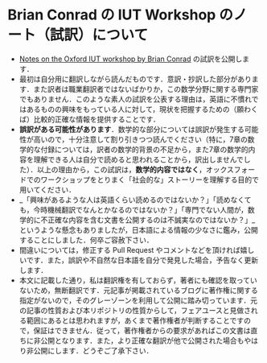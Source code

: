 # Brian Conrad の IUT Workshop のノート（試訳）について

* [Notes on the Oxford IUT workshop by Brian Conrad](http://mathbabe.org/2015/12/15/notes-on-the-oxford-iut-workshop-by-brian-conrad/) の試訳を公開します．
* 最初は自分用に翻訳しながら読んだものです．意訳・抄訳した部分があります．また訳者は職業翻訳者ではないばかりか，この数学分野に関する専門家でもありません．このような素人の試訳を公表する理由は，英語に不慣れではあるものの興味をもっている人に対して，現状を把握するための（願わくば）比較的正確な情報を提供することです．
* **誤訳がある可能性があります**．数学的な部分については誤訳が発生する可能性が高いので，十分注意して割り引きつつ読んでください（特に，7章の数学的な付録については，訳者の数学的背景の不足から，また7章の数学的内容を理解できる人は自分で読めると思われることから，訳出しませんでした）．以上の理由から，この試訳は，**数学的内容ではなく**，オックスフォードでのワークショップをとりまく「社会的な」ストーリーを理解する目的で用いてください．
* _「興味があるような人は英語くらい読めるのではないか？」「読めなくても，今時機械翻訳でなんとかなるのではないか？」「専門でない人間が，数学的に不正確な内容を含む文書を公開するのは不誠実なのではないか？」_というような懸念もありましたが，日本語による情報の少なさに鑑み，公開することにしました．何卒ご容赦下さい．
* 間違いについては，修正する Pull Request やコメントなどを頂ければ嬉しいです．また，誤訳や不自然な日本語を自分で発見した場合，予告なく更新します．
* 本文に記載した通り，私は翻訳権を有しておらず，著者にも確認を取っていないため，無断翻訳です．元記事が掲載されているブログに著作権に関する指定がないので，そのグレーゾーンを利用して公開に踏み切っています．元の記事の性質および本リポジトリの性質からして，フェアユースと見做される範囲にあるとは思われますが，あくまで著作権者が判断することですので，保証はできません．従って，著作権者からの要求があればこの文書は直ちに非公開となります．また，より正確な翻訳が他で公開された場合もやはり非公開にします．どうぞご了承下さい．
